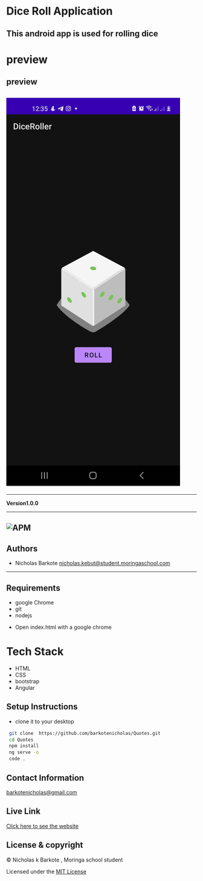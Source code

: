 # Dice Roll Application

This android app is used for rolling dice
---
# preview

## preview
![ScreenShot](screenshots/one.jpg)
---

---
**Version1.0.0**

---
![APM](https://img.shields.io/apm/l/vim-mode)
---
## Authors
- Nicholas Barkote <nicholas.kebut@student.moringaschool.com>
---

## Requirements

- google Chrome
- git
- nodejs


* Open index.html with a google chrome

# Tech Stack

- HTML
- CSS
- bootstrap
- Angular


## Setup Instructions

* clone it to your desktop
```bash
 git clone  https://github.com/barkotenicholas/Quotes.git
 cd Quotes
 npm install
 ng serve -o
 code .
  ```

## Contact Information

<a href="mailto:barkotenicholas@gmail.com">barkotenicholas@gmail.com</a>

 ## Live Link


[Click here to see the website](https://barkotenicholas.github.io/Quotes/)


## License & copyright

© Nicholas k Barkote , Moringa school student

Licensed under the [MIT License](LICENSE)